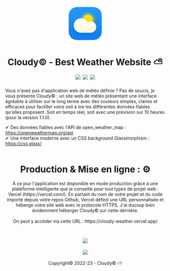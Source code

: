 <p align="center">
  <img src="images_assets/logo.png" alt="app_logo" width="120px"/><br/>
  <h1 align="center">
    Cloudy&copy; - Best Weather Website ⛅ <br/>
    <img src="https://img.shields.io/badge/Build__System-1-green">
    <img src="https://img.shields.io/badge/Languages-HTML%2C%20CSS%20%2B%20JS-red">
    <img src="https://img.shields.io/badge/Version-1.1.0-blue">
  </h1>
  
  Vous n'avez pas d'application web de météo définie ? Pas de soucis, je vous présente Cloudy&copy; : un site web de météo présentant une interface àgréable à utiliser sur le long terme avec des couleurs simples, claires et efficaces pour faciliter votre oeil à lire les différentes données fiables qu'elles proposent. Soit en temps réel, soit avec une prévision sur 10 heures (pour la version 1.1.0).
</p>
  
✔ Des données fiables avec l'API de open_weather_map : https://openweathermap.org/api <br/>
✔ Une interface moderne avec un CSS background Glassmorphism : https://css.glass/ <br/><br/>

<h1 align="center">Production & Mise en ligne : ⚙</h1>
<p align="center">À ce jour l'application est disponible en mode production grâce à une plateforme intelligente que je conseille pour tout types de projet web : Vercel (https://vercel.com/). En partant du nom de votre projet et du code importé depuis votre repos Github, Vercel définit une URL personnalisée et héberge votre site web avec le protocole HTTPS. J'ai ducoup bien évidemment héberger Cloudy© sur cette dernière. <br/><br/>On peut y accèder via cette URL : https://cloudy-weather.vercel.app/</p><br/>

<p align="center">
  <img src="https://zupimages.net/up/22/51/tm21.png"/>
  <br/><br/><img src="https://zupimages.net/up/23/01/g967.png"/>
</p>

<p align="center">Copyright&copy; 2022-23 - Cloudy&copy; ⛅</p>
